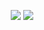 <p align = "center">
  <img src="https://github.com/meteahmetyakar/exercises/blob/main/studies/4.graph%20maker/images/image1.png" /> 
  <img src="https://github.com/meteahmetyakar/exercises/blob/main/studies/4.graph%20maker/images/image2.png" /> 
  
</p>
